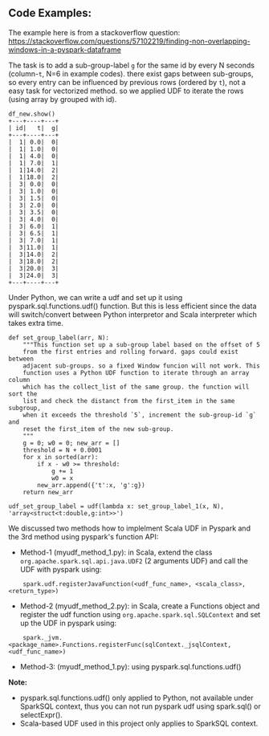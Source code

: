 Code Examples:
-----

The example here is from a stackoverflow question:
https://stackoverflow.com/questions/57102219/finding-non-overlapping-windows-in-a-pyspark-dataframe

The task is to add a sub-group-label `g` for the same id by every N seconds (column-`t`, N=6 in example codes).
there exist gaps between sub-groups, so every entry can be influenced by previous rows (ordered by `t`),
not a easy task for vectorized method. so we applied UDF to iterate the rows (using array by grouped with id).

```
df_new.show()
+---+----+---+
| id|   t|  g|
+---+----+---+
|  1| 0.0|  0|
|  1| 1.0|  0|
|  1| 4.0|  0|
|  1| 7.0|  1|
|  1|14.0|  2|
|  1|18.0|  2|
|  3| 0.0|  0|
|  3| 1.0|  0|
|  3| 1.5|  0|
|  3| 2.0|  0|
|  3| 3.5|  0|
|  3| 4.0|  0|
|  3| 6.0|  1|
|  3| 6.5|  1|
|  3| 7.0|  1|
|  3|11.0|  1|
|  3|14.0|  2|
|  3|18.0|  2|
|  3|20.0|  3|
|  3|24.0|  3|
+---+----+---+
```

Under Python, we can write a udf and set up it using pyspark.sql.functions.udf() function.
But this is less efficient since the data will switch/convert between Python interpretor 
and Scala interpreter which takes extra time. 
```
def set_group_label(arr, N):
    """This function set up a sub-group label based on the offset of 5
    from the first entries and rolling forward. gaps could exist between
    adjacent sub-groups. so a fixed Window funcion will not work. This
    function uses a Python UDF function to iterate through an array column
    which has the collect_list of the same group. the function will sort the
    list and check the distanct from the first_item in the same subgroup,
    when it exceeds the threshold `5`, increment the sub-group-id `g` and
    reset the first_item of the new sub-group.
    """
    g = 0; w0 = 0; new_arr = []
    threshold = N + 0.0001
    for x in sorted(arr):
        if x - w0 >= threshold:
            g += 1
            w0 = x
        new_arr.append({'t':x, 'g':g})
    return new_arr

udf_set_group_label = udf(lambda x: set_group_label_1(x, N), 'array<struct<t:double,g:int>>')
```

We discussed two methods how to implelment Scala UDF in Pyspark and the 3rd method using pyspark's function API:

+ Method-1 (myudf_method_1.py): in Scala, extend the class `org.apache.spark.sql.api.java.UDF2` (2 arguments UDF) and call the UDF with pyspark using: 
```
    spark.udf.registerJavaFunction(<udf_func_name>, <scala_class>, <return_type>)
```

+ Method-2 (myudf_method_2.py): in Scala, create a Functions object and register the udf function using `org.apache.spark.sql.SQLContext` and set up the UDF in pyspark using:
```
    spark._jvm.<package_name>.Functions.registerFunc(sqlContext._jsqlContext, <udf_func_name>)
```

+ Method-3: (myudf_method_1.py): using pyspark.sql.functions.udf()


**Note:**
 + pyspark.sql.functions.udf() only applied to Python, not available under SparkSQL context,
   thus you can not run pyspark udf using spark.sql() or selectExpr().
 + Scala-based UDF used in this project only applies to SparkSQL context.


